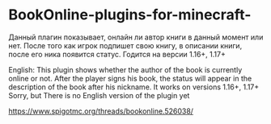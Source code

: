 # BookOnline-plugins-for-minecraft-
Данный плагин показывает, онлайн ли автор книги в данный момент или нет. После того как игрок подпишет свою книгу, в описании книги, после его ника появится статус.
Годится на версии 1.16+, 1.17+

English:
This plugin shows whether the author of the book is currently online or not. After the player signs his book, the status will appear in the description of the book after his nickname.
It works on versions 1.16+, 1.17+
Sorry, but There is no English version of the plugin yet

https://www.spigotmc.org/threads/bookonline.526038/
